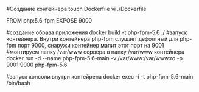 #Создание контейнера
touch Dockerfile
vi ./Dockerfile

FROM php:5.6-fpm
EXPOSE 9000

#создание образа приложения
docker build -t php-fpm-5.6 ./
#запуск контейнера. Внутри контейнера php-fpm слушает дефолтный для  php-fpm порт 9000, снаружи контейнер мапит этот порт на 9001
#монтируем папку /var/www сервера в папку /var/www контейнера
docker run -d --name php-fpm-5.6-main -v /var/www:/var/www:ro -p 9001:9000 php-fpm-5.6

#запуск консоли внутри контейрена
docker exec -i -t php-fpm-5.6-main /bin/bash
